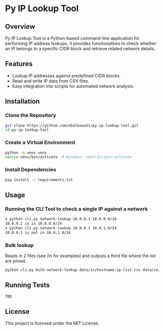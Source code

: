 # Py IP Lookup Tool

## Overview
Py IP Lookup Tool is a Python-based command-line application for performing IP address lookups. It provides functionalities to check whether an IP belongs to a specific CIDR block and retrieve related network details.

## Features
- Lookup IP addresses against predefined CIDR blocks.
- Read and write IP data from CSV files.
- Easy integration into scripts for automated network analysis.

## Installation

### Clone the Repository
```sh
git clone https://github.com/nbutkowski/py-ip-lookup-tool.git
cd py-ip-lookup-tool
```

### Create a Virtual Environment
```sh
python -m venv venv
source venv/bin/activate  # Windows: venv\Scripts\activate
```

### Install Dependencies
```sh
pip install -r requirements.txt
```

## Usage

### Running the CLI Tool to check a single IP against a network
```sh
❯ python cli.py network-lookup 10.0.0.1 10.0.0.0/24
10.0.0.1 is in 10.0.0.0/24
❯ python cli.py network-lookup 10.0.0.1 10.0.1.0/24
10.0.0.1 is not in 10.0.1.0/24
```

### Bulk lookup
Reads in 2 files (see /in for examples) and outputs a third file where the list are joined.
```sh
python cli.py bulk-network-lookup data/in/hostname-ip-list.csv data/in/networkname-block-list.csv
```

## Running Tests
```sh
TBD
```

## License
This project is licensed under the MIT License.

